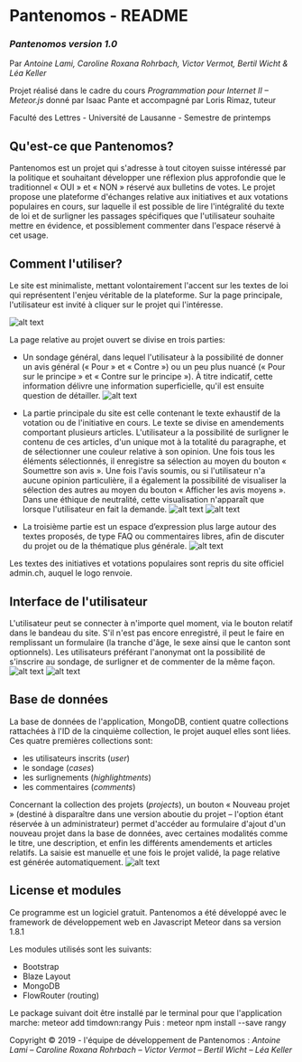 # Pantenomos - README

### *Pantenomos version 1.0*
Par *Antoine Lami, Caroline Roxana Rohrbach, Victor Vermot, Bertil Wicht & Léa Keller*

Projet réalisé dans le cadre du cours *Programmation pour Internet II – Meteor.js* donné par Isaac Pante et accompagné par Loris Rimaz, tuteur

Faculté des Lettres - Université de Lausanne - Semestre de printemps

## Qu'est-ce que Pantenomos?

Pantenomos est un projet qui s'adresse à tout citoyen suisse intéressé par la politique et souhaitant développer une réflexion plus approfondie que le traditionnel « OUI » et « NON » réservé aux bulletins de votes. Le projet propose une plateforme d'échanges relative aux initiatives et aux votations populaires en cours, sur laquelle il est possible de lire l'intégralité du texte de loi et de surligner les passages spécifiques que l'utilisateur souhaite mettre en évidence, et possiblement commenter dans l'espace réservé à cet usage.

## Comment l'utiliser?

Le site est minimaliste, mettant volontairement l'accent sur les textes de loi qui représentent l'enjeu véritable de la plateforme. Sur la page principale, l'utilisateur est invité à cliquer sur le projet qui l'intéresse.

![alt text](https://github.com/bwicht/pantenomos/blob/master/projet_pantenomos/public/images/PN_homepage.png "Page d'accueil")

La page relative au projet ouvert se divise en trois parties:

* Un sondage général, dans lequel l'utilisateur à la possibilité de donner un avis général (« Pour » et « Contre ») ou un peu plus nuancé (« Pour sur le principe » et « Contre sur le principe »). À titre indicatif, cette information délivre une information superficielle, qu'il est ensuite question de détailler.
![alt text](https://github.com/bwicht/pantenomos/blob/master/projet_pantenomos/public/images/PN_p1.png "Sondage")

* La partie principale du site est celle contenant le texte exhaustif de la votation ou de l'initiative en cours. Le texte se divise en amendements comportant plusieurs articles. L'utilisateur a la possibilité de surligner le contenu de ces articles, d'un unique mot à la totalité du paragraphe, et de sélectionner une couleur relative à son opinion. Une fois tous les éléments sélectionnés, il enregistre sa sélection au moyen du bouton « Soumettre son avis ». Une fois l'avis soumis, ou si l'utilisateur n'a aucune opinion particulière, il a également la possibilité de visualiser la sélection des autres au moyen du bouton « Afficher les avis moyens ». Dans une éthique de neutralité, cette visualisation n'apparaît que lorsque l'utilisateur en fait la demande.
![alt text](https://github.com/bwicht/pantenomos/blob/master/projet_pantenomos/public/images/PN_p2.png "Texte de loi")
![alt text](https://github.com/bwicht/pantenomos/blob/master/projet_pantenomos/public/images/PN_p2bis.png "Soumettre l'avis")

* La troisième partie est un espace d’expression plus large autour des textes proposés, de type FAQ ou commentaires libres, afin de discuter du projet ou de la thématique plus générale.
![alt text](https://github.com/bwicht/pantenomos/blob/master/projet_pantenomos/public/images/PN_p3.png "Espace commentaires")

Les textes des initiatives et votations populaires sont repris du site officiel admin.ch, auquel le logo renvoie.

## Interface de l'utilisateur

L'utilisateur peut se connecter à n'importe quel moment, via le bouton relatif dans le bandeau du site. S'il n'est pas encore enregistré, il peut le faire en remplissant un formulaire (la tranche d'âge, le sexe ainsi que le canton sont optionnels). Les utilisateurs préférant l'anonymat ont la possibilité de s'inscrire au sondage, de surligner et de commenter de la même façon.
![alt text](https://github.com/bwicht/pantenomos/blob/master/projet_pantenomos/public/images/PN_login.png "Connexion")
![alt text](https://github.com/bwicht/pantenomos/blob/master/projet_pantenomos/public/images/PN_register.png "Inscription")

## Base de données

La base de données de l'application, MongoDB, contient quatre collections rattachées à l'ID de la cinquième collection, le projet auquel elles sont liées. Ces quatre premières collections sont:
* les utilisateurs inscrits (*user*)
* le sondage (*cases*)
* les surlignements (*highlightments*)
* les commentaires (*comments*)

Concernant la collection des projets (*projects*), un bouton « Nouveau projet » (destiné à disparaître dans une version aboutie du projet – l'option étant réservée à un administrateur) permet d'accéder au formulaire d'ajout d'un nouveau projet dans la base de données, avec certaines modalités comme le titre, une description, et enfin les différents amendements et articles relatifs. La saisie est manuelle et une fois le projet validé, la page relative est générée automatiquement.
![alt text](https://github.com/bwicht/pantenomos/blob/master/projet_pantenomos/public/images/PN_newproject.png "Formulaire de nouveau projet")

## License et modules
Ce programme est un logiciel gratuit. Pantenomos a été développé avec le framework de développement web en Javascript Meteor dans sa version 1.8.1

Les modules utilisés sont les suivants:
* Bootstrap
* Blaze Layout
* MongoDB
* FlowRouter (routing)

Le package suivant doit être installé par le terminal pour que l'application marche:
meteor add timdown:rangy
Puis :
meteor npm install --save rangy

Copyright © 2019 - l'équipe de développement de Pantenomos : *Antoine Lami – Caroline Roxana Rohrbach – Victor Vermot – Bertil Wicht – Léa Keller*

